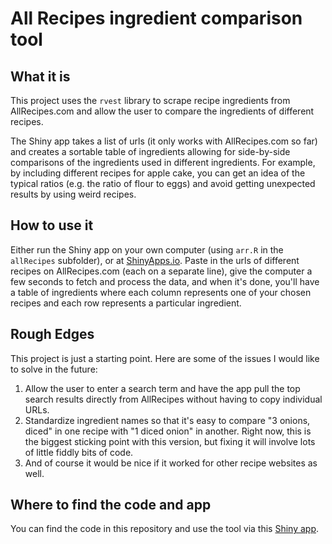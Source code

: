 # All Recipes ingredient comparison tool


## What it is
This project uses the `rvest` library to scrape recipe ingredients from
AllRecipes.com and allow the user to compare the ingredients of different
recipes. 

The Shiny app takes a list of urls (it only works with AllRecipes.com so far)
and creates a sortable table of ingredients allowing for side-by-side
comparisons of the ingredients used in different ingredients. For example, by
including different recipes for apple cake, you can get an idea of the typical
ratios (e.g. the ratio of flour to eggs) and avoid getting unexpected results
by using weird recipes.

## How to use it
Either run the Shiny app on your own computer (using `arr.R` in the `allRecipes`
subfolder), or at [ShinyApps.io](https://rickweber.shinyapps.io/allRecipes/).
Paste in the urls of different recipes on AllRecipes.com (each on a separate
line), give the computer a few seconds to fetch and process the data, and when
it's done, you'll have a table of ingredients where each column represents one
of your chosen recipes and each row represents a particular ingredient.

## Rough Edges
This project is just a starting point. Here are some of the issues I would like
to solve in the future:

1. Allow the user to enter a search term and have the app pull the top search
   results directly from AllRecipes without having to copy individual URLs. 
2. Standardize ingredient names so that it's easy to compare "3 onions, diced"
   in one recipe with "1 diced onion" in another. Right now, this is the biggest
   sticking point with this version, but fixing it will involve lots of little
   fiddly bits of code.
3. And of course it would be nice if it worked for other recipe websites as
   well. 
   

## Where to find the code and app
You can find the code in this repository and use the tool via this [Shiny app](https://rickweber.shinyapps.io/allRecipes/).
